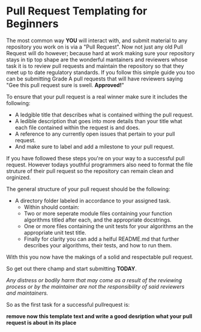 # Pull Request Templating for Beginners #
The most common way **YOU** will interact with, and submit material to any repository you work on is via a "Pull Request".
Now not just any old Pull Request will do however; because hard at work making sure your repository stays in tip top shape are the wonderful mantainers and reviewers whose task it is to review pull requests and maintain the repository so that they meet up to date regulatory standards.
If you follow this simple guide you too can be submitting Grade A pull requests that will have reviewers saying "Gee this pull request sure is swell. **Approved!**"

To ensure that your pull request is a real winner make sure it includes the following:
  - A ledgible title that describes what is contained withing the pull request.
  - A ledible description that goes into more details than your title what each file contained within the request is and does.
  - A reference to any currently open issues that pertain to your pull request.
  - And make sure to label and add a milestone to your pull request.

If you have followed these steps you're on your way to a successful pull request.
However todays youthful programmers also need to format the file struture of their pull request so the repository can remain clean and orginized.

The general structure of your pull request should be the following:
  - A directory folder labeled in accordance to your assigned task.
    - Within should contain:
    - Two or more seperate module files containing your function algorithms titled after each, and the appropriate docstrings.
    - One or more files containing the unit tests for your algorithms an the appropriate unit test title.
    - Finally for clarity you can add a helful README.md that further describes your algorithms, their tests, and how to run them.
   
With this you now have the makings of a solid and respectable pull request.

So get out there champ and start submitting **TODAY**.

*Any distress or bodily harm that may come as a result of the reviewing process or by the maintainer are not the responsibility of said reviewers and maintainers.*

So as the first task for a successful pullrequest is: 

**remove now this template text and write a good desription what your pull request is about in its place**
